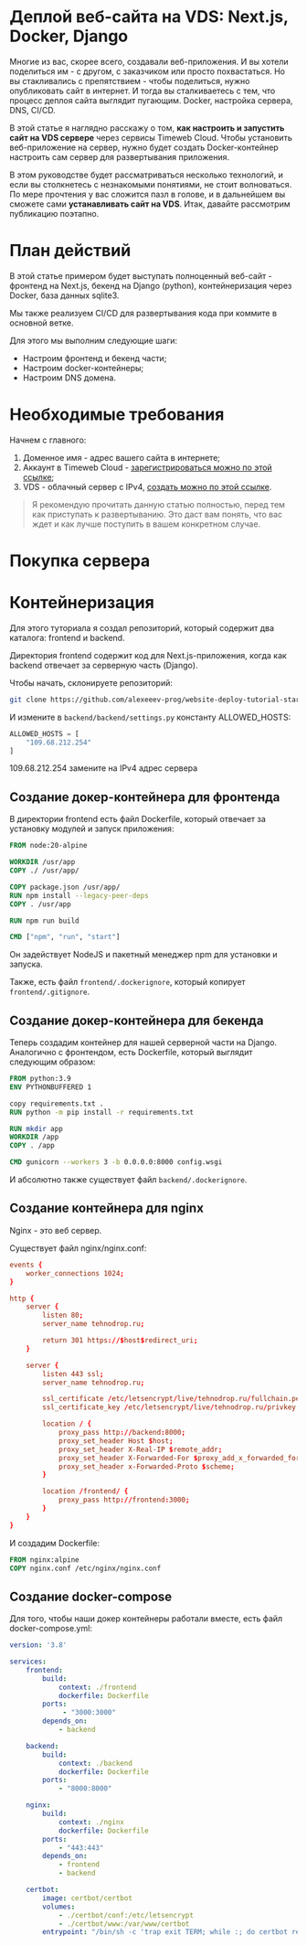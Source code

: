 # Деплой веб-сайта на VDS: Next.js, Docker, Django

Многие из вас, скорее всего, создавали веб-приложения. И вы хотели поделиться им - с другом, с заказчиком или просто похвастаться. Но вы стакливались с препятствием - чтобы поделиться, нужно опубликовать сайт в интернет. И тогда вы сталкиваетесь с тем, что процесс деплоя сайта выглядит пугающим. Docker, настройка сервера, DNS, CI/CD.

В этой статье я наглядно расскажу о том, **как настроить и запустить сайт на VDS сервере** через сервисы Timeweb Cloud. Чтобы установить веб-приложение на сервер, нужно будет создать Docker-контейнер настроить сам сервер для развертывания приложения.

В этом руководстве будет рассматриваться несколько технологий, и если вы столкнетесь с незнакомыми понятиями, не стоит волноваться. По мере прочтения у вас сложится пазл в голове, и в дальнейшем вы сможете сами **устанавливать сайт на VDS**. Итак, давайте рассмотрим публикацию поэтапно.

# План действий
В этой статье примером будет выступать полноценный веб-сайт - фронтенд на Next.js, бекенд на Django (python), контейнеризация через Docker, база данных sqlite3.

Мы также реализуем CI/CD для развертывания кода при коммите в основной ветке.

Для этого мы выполним следующие шаги:

 + Настроим фронтенд и бекенд части;
 + Настроим docker-контейнеры;
 + Настроим DNS домена.

# Необходимые требования
Начнем с главного:

1. Доменное имя - адрес вашего сайта в интернете;
2. Аккаунт в Timeweb Cloud - [зарегистрироваться можно по этой ссылке](https://timeweb.cloud/my/projects);
3. VDS - облачный сервер с IPv4, [создать можно по этой ссылке](https://timeweb.cloud/my/servers/create).

 > Я рекомендую прочитать данную статью полностью, перед тем как приступать к развертыванию. Это даст вам понять, что вас ждет и как лучше поступить в вашем конкретном случае.

# Покупка сервера

# Контейнеризация
Для этого туториала я создал репозиторий, который содержит два каталога: frontend и backend.

Директория frontend содержит код для Next.js-приложения, когда как backend отвечает за серверную часть (Django).

Чтобы начать, склонируете репозиторий:

```bash
git clone https://github.com/alexeeev-prog/website-deploy-tutorial-starter
```

И измените в `backend/backend/settings.py` константу ALLOWED_HOSTS:

```python
ALLOWED_HOSTS = [
	"109.68.212.254"
]
```

109.68.212.254 замените на IPv4 адрес сервера

## Создание докер-контейнера для фронтенда
В директории frontend есть файл Dockerfile, который отвечает за установку модулей и запуск приложения:

```Dockerfile
FROM node:20-alpine

WORKDIR /usr/app
COPY ./ /usr/app/

COPY package.json /usr/app/
RUN npm install --legacy-peer-deps
COPY . /usr/app

RUN npm run build

CMD ["npm", "run", "start"]
```

Он задействует NodeJS и пакетный менеджер npm для установки и запуска.

Также, есть файл `frontend/.dockerignore`, который копирует `frontend/.gitignore`.

## Создание докер-контейнера для бекенда
Теперь создадим контейнер для нашей серверной части на Django. Аналогично с фронтендом, есть Dockerfile, который выглядит следующим образом:

```Dockerfile
FROM python:3.9
ENV PYTHONBUFFERED 1

copy requirements.txt .
RUN python -m pip install -r requirements.txt

RUN mkdir app
WORKDIR /app
COPY . /app

CMD gunicorn --workers 3 -b 0.0.0.0:8000 config.wsgi
```

И абсолютно также существует файл `backend/.dockerignore`.

## Создание контейнера для nginx
Nginx - это веб сервер.

Существует файл nginx/nginx.conf:

```conf
events {
	worker_connections 1024;
}

http {
	server {
		listen 80;
		server_name tehnodrop.ru;

		return 301 https://$host$redirect_uri;
	}

	server {
		listen 443 ssl;
		server_name tehnodrop.ru;

		ssl_certificate /etc/letsencrypt/live/tehnodrop.ru/fullchain.pem;
		ssl_certificate_key /etc/letsencrypt/live/tehnodrop.ru/privkey.pem;

		location / {
			proxy_pass http://backend:8000;
			proxy_set_header Host $host;
			proxy_set_header X-Real-IP $remote_addr;
			proxy_set_header X-Forwarded-For $proxy_add_x_forwarded_for;
			proxy_set_header x-Forwarded-Proto $scheme;
		}

		location /frontend/ {
			proxy_pass http://frontend:3000;
		}
	}
}
```

И создадим Dockerfile:

```Dockerfile
FROM nginx:alpine
COPY nginx.conf /etc/nginx/nginx.conf
```

## Создание docker-compose
Для того, чтобы наши докер контейнеры работали вместе, есть файл docker-compose.yml:

```yml
version: '3.8'

services:
    frontend:
        build:
            context: ./frontend
            dockerfile: Dockerfile
        ports:
             - "3000:3000"
        depends_on:
            - backend

    backend:
        build:
            context: ./backend
            dockerfile: Dockerfile
        ports:
            - "8000:8000"

    nginx:
        build:
            context: ./nginx
            dockerfile: Dockerfile
        ports:
            - "443:443"
        depends_on:
            - frontend
            - backend

    certbot:
        image: certbot/certbot
        volumes:
            - ./certbot/conf:/etc/letsencrypt
            - ./certbot/www:/var/www/certbot
        entrypoint: "/bin/sh -c 'trap exit TERM; while :; do certbot renew; sleep 12h & wait $${!}; done;'"

```

